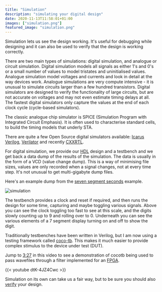 ```yaml
---
title: "Simulation"
description: "simulating your digital design"
date: 2020-11-13T11:58:01+01:00
images: ["simulation.png"]
featured_image: "simulation.png"
---
```


Simulation lets us see the design working. It's useful for debugging while designing and it can also be used to verify that the design is working correctly.

There are two main types of simulations: digital simulation, and analogue or circuit simulation. Digital simulation models all signals as either 1's and 0's or a small number of values to model tristates and uninitialised values. Analogue simulation model voltages and currents and look in detail at the way devices work. Analogue simulations are very compute intensive - it is unusual to simulate circuits larger than a few hundred transistors. Digital simulators are designed to verify the functionality of large circuits, but are not accurate on voltages and may not even estimate timing delays at all. The fastest digital simulators only capture the values at the end of each clock cycle (cycle-based simulators). 

The classic analogue chip simulator is SPICE (Simulation Program with Integrated Circuit Emphasis). It is often used to characterise standard cells, to build the timing models that underly STA.

There are quite a few Open Source digital simulators available: [Icarus Verilog](http://iverilog.icarus.com/), [Verilator](https://www.veripool.org/wiki/verilator) and recently [CXXRTL](https://tomverbeure.github.io/2020/08/08/CXXRTL-the-New-Yosys-Simulation-Backend.html).

For digital simulation, we provide our [HDL](/terminology/hdl) design and a testbench and we get back a data dump of the results of the simulation.
The data is usually in the form of a VCD (value change dump). This is a way of minimising file sizes, values are only recorded when a signal changes, not at every time step. It's not unusual to get multi-gigabyte dump files.

Here's an example dump from the [seven segment seconds](https://github.com/mattvenn/seven-segment-seconds) example.

![simulation](/simulation.png)

The testbench provides a clock and reset if required, and then runs the design for some time, capturing and maybe toggling various signals.
Above you can see the clock toggling too fast to see at this scale, and the digits slowly counting up to 9 and rolling over to 0. Underneath you can see the various elements of a 7 segment
display turning on and off to show the digit.

Traditionally testbenches have been written in Verilog, but I am now using a testing framework called [coco-tb](https://docs.cocotb.org/en/stable/). 
This makes it much easier to provide complex stimulus to the device under test (DUT).

Jump to [3:27](https://www.youtube.com/watch?v=dtK-4JZ4Cwc&t=207s) in this video to see a demonstration of cocotb being used to pass wavefiles through a filter implemented for an [FPGA](/terminology/fpga).

{{< youtube dtK-4JZ4Cwc >}}

Simulation on its own can take us a fair way, but to be sure you should also [verify](/terminology/verification) your design.
